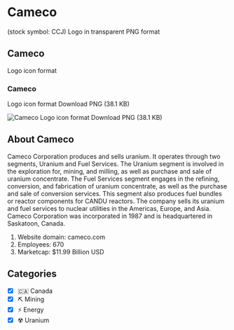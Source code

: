 # Cameco
 (stock symbol: CCJ) Logo in transparent PNG format

## Cameco
 Logo icon format

### Cameco
 Logo icon format Download PNG (38.1 KB)

![Cameco
 Logo icon format Download PNG (38.1 KB)](/img/orig/CCJ-e91a1cb9.png)

## About Cameco


Cameco Corporation produces and sells uranium. It operates through two segments, Uranium and Fuel Services. The Uranium segment is involved in the exploration for, mining, and milling, as well as purchase and sale of uranium concentrate. The Fuel Services segment engages in the refining, conversion, and fabrication of uranium concentrate, as well as the purchase and sale of conversion services. This segment also produces fuel bundles or reactor components for CANDU reactors. The company sells its uranium and fuel services to nuclear utilities in the Americas, Europe, and Asia. Cameco Corporation was incorporated in 1987 and is headquartered in Saskatoon, Canada.

1. Website domain: cameco.com
2. Employees: 670
3. Marketcap: $11.99 Billion USD


## Categories
- [x] 🇨🇦 Canada
- [x] ⛏️ Mining
- [x] ⚡ Energy
- [x] ☢️ Uranium
